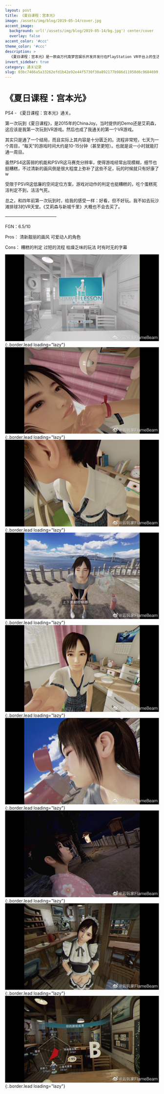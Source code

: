 ```yaml
---
layout: post
title: 《夏日课程：宫本光》
image: /assets/img/blog/2019-05-14/cover.jpg
accent_image: 
  background: url('/assets/img/blog/2019-05-14/bg.jpg') center/cover
  overlay: false
accent_color: '#ccc'
theme_color: '#ccc'
description: >
  《夏日课程：宫本光》是一款由万代南梦宫娱乐开发并发行在PlayStation VR平台上的生活模拟类美少女游戏。在游戏中玩家需要扮演一名家庭教师，在7天的时间里与高中女生进行交流互动。
invert_sidebar: true
category: 通关记录
slug: 03bc7466a5a33262efd1b42e92e44f5730f30a892177b986d11958d6c9684699
---
```


# 《夏日课程：宫本光》

PS4 - 《夏日课程：宫本光》通关。

第一次玩到《夏日课程》，是2015年的ChinaJoy。当时提供的Demo还是艾莉森，这应该是我第一次玩到VR游戏。然后也成了我通关的第一个VR游戏。

其实只是通了一个结局，而且实际上其内容是十分匮乏的。流程非常短，七天为一个周目，“每天”的游戏时间大约是10-15分钟（甚至更短）。也就是说一小时就能打通一周目。

虽然PS4这孱弱的机能和PSVR这马赛克分辨率，使得游戏经常出现模糊，细节也挺糟糕，不过清新的画风倒是很大程度上弥补了这些不足，玩的时候就只有好康了w

受限于PSVR这低廉的空间定位方案，游戏对动作的判定也挺糟糕的，吃个蛋糕死活判定不到，活活气死。

总之，和四年前第一次玩到时，给我的感受一样：好看，但不好玩。我不如去玩沙滩排球3的VR天堂。《艾莉森与新城千里》大概也不会去买了。

————————————

FGN：6.5/10

Pros：
清新靓丽的画风
可爱动人的角色

Cons：
糟糕的判定
过短的流程
枯燥乏味的玩法
时有时无的字幕

![](/assets/img/blog/2019-05-14/1.jpg){:.border.lead loading="lazy"}
![](/assets/img/blog/2019-05-14/2.jpg){:.border.lead loading="lazy"}
![](/assets/img/blog/2019-05-14/3.jpg){:.border.lead loading="lazy"}
![](/assets/img/blog/2019-05-14/4.jpg){:.border.lead loading="lazy"}
![](/assets/img/blog/2019-05-14/5.jpg){:.border.lead loading="lazy"}
![](/assets/img/blog/2019-05-14/6.jpg){:.border.lead loading="lazy"}
![](/assets/img/blog/2019-05-14/7.jpg){:.border.lead loading="lazy"}
![](/assets/img/blog/2019-05-14/8.jpg){:.border.lead loading="lazy"}
![](/assets/img/blog/2019-05-14/9.jpg){:.border.lead loading="lazy"}

